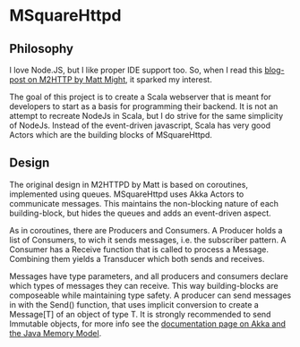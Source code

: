 MSquareHttpd 
============

Philosophy
----------

I love Node.JS, but I like proper IDE support too. So, when I read this [blog-post on M2HTTP by Matt Might](http://matt.might.net/articles/pipelined-nonblocking-extensible-web-server-with-coroutines/), it sparked my interest. 

The goal of this project is to create a Scala webserver that is meant for developers to start as a basis for programming their backend. It is not an attempt to recreate NodeJs in Scala, but I do strive for the same simplicity of NodeJs. Instead of the event-driven javascript, Scala has very good Actors which are the building blocks of MSquareHttpd.

Design
------

The original design in M2HTTPD by Matt is based on coroutines, implemented using queues. MSquareHttpd uses Akka Actors to communicate messages. This maintains the non-blocking nature of each building-block, but hides the queues and adds an event-driven aspect.

As in coroutines, there are Producers and Consumers. A Producer holds a list of Consumers, to wich it sends messages, i.e. the subscriber pattern. A Consumer has a Receive function that is called to process a Message. Combining them yields a Transducer which both sends and receives.

Messages have type parameters, and all producers and consumers declare which types of messages they can receive. This way building-blocks are composeable while maintaining type safety. A producer can send messages in with the Send() function, that uses implicit conversion to create a Message[T] of an object of type T. It is strongly recommended to send Immutable objects, for more info see the [documentation page on Akka and the Java Memory Model](http://akka.io/docs/akka/snapshot/general/jmm.html).




